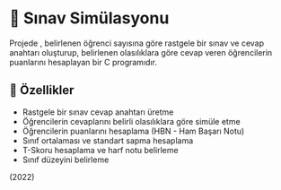 # 📌 Sınav Simülasyonu

Projede , belirlenen öğrenci sayısına göre rastgele bir sınav ve  cevap anahtarı oluşturup, belirlenen olasılıklara göre cevap veren öğrencilerin puanlarını hesaplayan bir C programıdır.

## 🚀 Özellikler
- Rastgele bir sınav cevap anahtarı üretme
- Öğrencilerin cevaplarını belirli olasılıklara göre simüle etme
- Öğrencilerin puanlarını hesaplama (HBN - Ham Başarı Notu)
- Sınıf ortalaması ve standart sapma hesaplama
- T-Skoru hesaplama ve harf notu belirleme
- Sınıf düzeyini belirleme

(2022)
